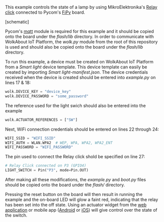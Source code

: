 This example controls the state of a lamp by using MikroElektronika's [Relay click](https://www.mikroe.com/relay-click) connected to Pycom's [FiPy](https://pycom.io/product/fipy/) board.

[schematic]

Pycom's [mqtt](https://github.com/pycom/pycom-libraries/blob/master/lib/mqtt/mqtt.py) module is required for this example and it should be copied onto the board under the *flash/lib* directory.
In order to communicate with WolkAbout IoT Platform, the *wolk.py* module from the root of this repository is used and should also be copied onto the board under the *flash/lib* directory.

To run this example, a device must be created on WolkAbout IoT Platform from a *Smart light* device template. This device template can easily be created by importing *Smart light-manifest.json*.
The device credentials received when the device is created should be entered into *example.py* on lines 17 & 18:
```python
wolk.DEVICE_KEY = "device_key"
wolk.DEVICE_PASSWORD = "some_password"
```
The reference used for the light swich should also be entered into the example
```python
wolk.ACTUATOR_REFERENCES = ["SW"]
```

Next, WiFi connection credentials should be entered on lines 22 through 24:
```python
WIFI_SSID = "WIFI_SSID"
WIFI_AUTH = WLAN.WPA2  # WEP, WPA, WPA2, WPA2_ENT
WIFI_PASSWORD = "WIFI_PASSWORD"
```

The pin used to connect the Relay click shold be specified on line 27:
```python
# Relay Click connected on P3 (GPIO4)
LIGHT_SWITCH = Pin("P3", mode=Pin.OUT)
```

After making all these modifications, the *example.py* and *boot.py* files should be copied onto the board under the *flash/* directory.

Pressing the reset button on the board will then result in running the example and the on-board LED will glow a faint red, indicating that the relay has been set into the off state.
Using an actuator widget from the [web application](https://demo.wolkabout.com) or mobile app ([Android](https://play.google.com/store/apps/details?id=com.wolkabout.visualization&hl=en) or [iOS](https://itunes.apple.com/us/app/wolkabout/id1263024064)) will give control over the state of the switch.